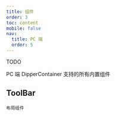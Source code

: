 ```yaml
---
title: 组件
order: 3
toc: content
mobile: false
nav:
  title: PC 端
  order: 5
---
```


TODO

PC 端 DipperContainer 支持的所有内置组件

## ToolBar

`布局组件`
